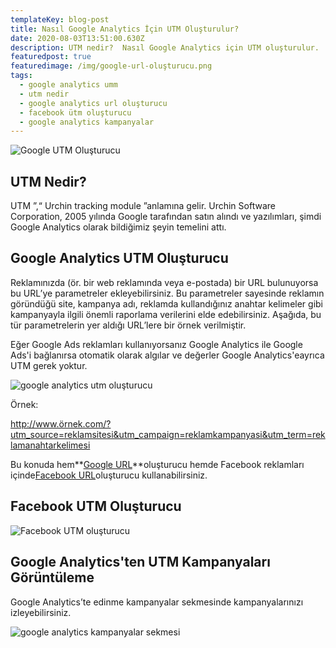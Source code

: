```yaml
---
templateKey: blog-post
title: Nasıl Google Analytics İçin UTM Oluşturulur?
date: 2020-08-03T13:51:00.630Z
description: UTM nedir?  Nasıl Google Analytics için UTM oluşturulur.
featuredpost: true
featuredimage: /img/google-url-oluşturucu.png
tags:
  - google analytics umm
  - utm nedir
  - google analytics url oluşturucu
  - facebook ütm oluşturucu
  - google analytics kampanyalar
---
```

![Google UTM Oluşturucu](/img/google-url-oluşturucu.png "Google UTM Oluşturucu")

## UTM Nedir?

UTM ”,“ Urchin tracking module ”anlamına gelir. Urchin Software Corporation, 2005 yılında Google tarafından satın alındı ve yazılımları, şimdi Google Analytics olarak bildiğimiz şeyin temelini attı.

## Google Analytics UTM Oluşturucu

Reklamınızda (ör. bir web reklamında veya e-postada) bir URL bulunuyorsa bu URL’ye parametreler ekleyebilirsiniz. Bu parametreler sayesinde reklamın göründüğü site, kampanya adı, reklamda kullandığınız anahtar kelimeler gibi kampanyayla ilgili önemli raporlama verilerini elde edebilirsiniz. Aşağıda, bu tür parametrelerin yer aldığı URL’lere bir örnek verilmiştir.

Eğer Google  Ads reklamları kullanıyorsanız Google Analytics ile Google Ads'i bağlanırsa otomatik  olarak algılar ve değerler Google Analytics'eayrıca UTM gerek yoktur.

![google analytics utm oluşturucu](/img/googl-analytics-utm-oluşturma-sayfası.png "google analytics utm oluşturucu")

Örnek:

http://www.örnek.com/?utm_source=reklamsitesi&utm_campaign=reklamkampanyasi&utm_term=reklamanahtarkelimesi

Bu konuda hem**[Google URL](https://ga-dev-tools.appspot.com/campaign-url-builder/)**oluşturucu hemde Facebook reklamları içinde[Facebook URL](https://www.facebook.com/business/google-analytics/build-your-url)oluşturucu kullanabilirsiniz.

## Facebook UTM Oluşturucu

![Facebook UTM oluşturucu](/img/facebook-url-oluşturucu.png "Facebook UTM oluşturucu")

## Google Analytics'ten UTM Kampanyaları Görüntüleme

Google Analytics’te edinme kampanyalar sekmesinde kampanyalarınızı izleyebilirsiniz.

![google analytics kampanyalar sekmesi](/img/google-analytics-kampayalar.png "google analytics kampanyalar sekmesi")